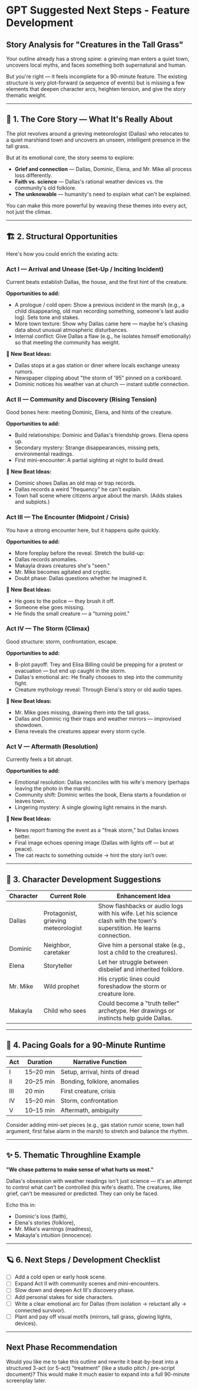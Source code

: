 # GPT Suggested Next Steps - Feature Development

## Story Analysis for "Creatures in the Tall Grass"

Your outline already has a strong spine: a grieving man enters a quiet town, uncovers local myths, and faces something both supernatural and human.

But you're right — it feels incomplete for a 90-minute feature. The existing structure is very plot-forward (a sequence of events) but is missing a few elements that deepen character arcs, heighten tension, and give the story thematic weight.

---

## 🧭 1. The Core Story — What It's Really About

The plot revolves around a grieving meteorologist (Dallas) who relocates to a quiet marshland town and uncovers an unseen, intelligent presence in the tall grass.

But at its emotional core, the story seems to explore:
- **Grief and connection** — Dallas, Dominic, Elena, and Mr. Mike all process loss differently.
- **Faith vs. science** — Dallas's rational weather devices vs. the community's old folklore.
- **The unknowable** — humanity's need to explain what can't be explained.

You can make this more powerful by weaving these themes into every act, not just the climax.

---

## 🏗️ 2. Structural Opportunities

Here's how you could enrich the existing acts:

### Act I — Arrival and Unease (Set-Up / Inciting Incident)

Current beats establish Dallas, the house, and the first hint of the creature.

**Opportunities to add:**
- A prologue / cold open: Show a previous incident in the marsh (e.g., a child disappearing, old man recording something, someone's last audio log). Sets tone and stakes.
- More town texture: Show why Dallas came here — maybe he's chasing data about unusual atmospheric disturbances.
- Internal conflict: Give Dallas a flaw (e.g., he isolates himself emotionally) so that meeting the community has weight.

**📝 New Beat Ideas:**
- Dallas stops at a gas station or diner where locals exchange uneasy rumors.
- Newspaper clipping about "the storm of '95" pinned on a corkboard.
- Dominic notices his weather van at church — instant subtle connection.

### Act II — Community and Discovery (Rising Tension)

Good bones here: meeting Dominic, Elena, and hints of the creature.

**Opportunities to add:**
- Build relationships: Dominic and Dallas's friendship grows. Elena opens up.
- Secondary mystery: Strange disappearances, missing pets, environmental readings.
- First mini-encounter: A partial sighting at night to build dread.

**📝 New Beat Ideas:**
- Dominic shows Dallas an old map or trap records.
- Dallas records a weird "frequency" he can't explain.
- Town hall scene where citizens argue about the marsh. (Adds stakes and subplots.)

### Act III — The Encounter (Midpoint / Crisis)

You have a strong encounter here, but it happens quite quickly.

**Opportunities to add:**
- More foreplay before the reveal. Stretch the build-up:
- Dallas records anomalies.
- Makayla draws creatures she's "seen."
- Mr. Mike becomes agitated and cryptic.
- Doubt phase: Dallas questions whether he imagined it.

**📝 New Beat Ideas:**
- He goes to the police — they brush it off.
- Someone else goes missing.
- He finds the small creature — a "turning point."

### Act IV — The Storm (Climax)

Good structure: storm, confrontation, escape.

**Opportunities to add:**
- B-plot payoff: Trey and Elisa Billing could be prepping for a protest or evacuation — but end up caught in the storm.
- Dallas's emotional arc: He finally chooses to step into the community fight.
- Creature mythology reveal: Through Elena's story or old audio tapes.

**📝 New Beat Ideas:**
- Mr. Mike goes missing, drawing them into the tall grass.
- Dallas and Dominic rig their traps and weather mirrors — improvised showdown.
- Elena reveals the creatures appear every storm cycle.

### Act V — Aftermath (Resolution)

Currently feels a bit abrupt.

**Opportunities to add:**
- Emotional resolution: Dallas reconciles with his wife's memory (perhaps leaving the photo in the marsh).
- Community shift: Dominic writes the book, Elena starts a foundation or leaves town.
- Lingering mystery: A single glowing light remains in the marsh.

**📝 New Beat Ideas:**
- News report framing the event as a "freak storm," but Dallas knows better.
- Final image echoes opening image (Dallas with lights off — but at peace).
- The cat reacts to something outside → hint the story isn't over.

---

## 🧠 3. Character Development Suggestions

| Character | Current Role | Enhancement Idea |
|-----------|--------------|------------------|
| Dallas | Protagonist, grieving meteorologist | Show flashbacks or audio logs with his wife. Let his science clash with the town's superstition. He learns connection. |
| Dominic | Neighbor, caretaker | Give him a personal stake (e.g., lost a child to the creatures). |
| Elena | Storyteller | Let her struggle between disbelief and inherited folklore. |
| Mr. Mike | Wild prophet | His cryptic lines could foreshadow the storm or creature lore. |
| Makayla | Child who sees | Could become a "truth teller" archetype. Her drawings or instincts help guide Dallas. |

---

## 🌿 4. Pacing Goals for a 90-Minute Runtime

| Act | Duration | Narrative Function |
|-----|----------|-------------------|
| I | 15–20 min | Setup, arrival, hints of dread |
| II | 20–25 min | Bonding, folklore, anomalies |
| III | 20 min | First creature, crisis |
| IV | 15–20 min | Storm, confrontation |
| V | 10–15 min | Aftermath, ambiguity |

Consider adding mini-set pieces (e.g., gas station rumor scene, town hall argument, first false alarm in the marsh) to stretch and balance the rhythm.

---

## ✨ 5. Thematic Throughline Example

**"We chase patterns to make sense of what hurts us most."**

Dallas's obsession with weather readings isn't just science — it's an attempt to control what can't be controlled (his wife's death). The creatures, like grief, can't be measured or predicted. They can only be faced.

Echo this in:
- Dominic's loss (faith),
- Elena's stories (folklore),
- Mr. Mike's warnings (madness),
- Makayla's intuition (innocence).

---

## 🪐 6. Next Steps / Development Checklist

- [ ] Add a cold open or early hook scene.
- [ ] Expand Act II with community scenes and mini-encounters.
- [ ] Slow down and deepen Act III's discovery phase.
- [ ] Add personal stakes for side characters.
- [ ] Write a clear emotional arc for Dallas (from isolation → reluctant ally → connected survivor).
- [ ] Plant and pay off visual motifs (mirrors, tall grass, glowing lights, devices).

---

## Next Phase Recommendation

Would you like me to take this outline and rewrite it beat-by-beat into a structured 3-act (or 5-act) "treatment" (like a studio pitch / pre-script document)? This would make it much easier to expand into a full 90-minute screenplay later.
